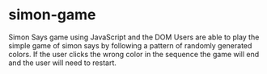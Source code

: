# simon-game
Simon Says game using JavaScript and the DOM
 Users are able to play the simple game of simon says by following a pattern of randomly generated colors.
 If the user clicks the wrong color in the sequence the game will end and the user will need to restart.
